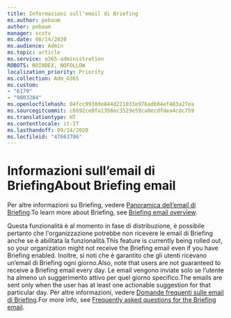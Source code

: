 ```yaml
---
title: Informazioni sull’email di Briefing
ms.author: pebaum
author: pebaum
manager: scotv
ms.date: 08/14/2020
ms.audience: Admin
ms.topic: article
ms.service: o365-administration
ROBOTS: NOINDEX, NOFOLLOW
localization_priority: Priority
ms.collection: Adm_O365
ms.custom:
- "6179"
- "9003284"
ms.openlocfilehash: 04fcc9930de844d221033e976adb04ef483a27ea
ms.sourcegitcommit: c6692ce0fa1358ec3529e59ca0ecdfdea4cdc759
ms.translationtype: HT
ms.contentlocale: it-IT
ms.lasthandoff: 09/14/2020
ms.locfileid: "47663706"
---
```

# <a name="about-briefing-email"></a><span data-ttu-id="2241e-102">Informazioni sull’email di Briefing</span><span class="sxs-lookup"><span data-stu-id="2241e-102">About Briefing email</span></span>

<span data-ttu-id="2241e-103">Per altre informazioni su Briefing, vedere [Panoramica dell’email di Briefing](https://docs.microsoft.com/briefing/be-overview).</span><span class="sxs-lookup"><span data-stu-id="2241e-103">To learn more about Briefing, see [Briefing email overview](https://docs.microsoft.com/briefing/be-overview).</span></span>  

<span data-ttu-id="2241e-104">Questa funzionalità è al momento in fase di distribuzione, è possibile pertanto che l'organizzazione potrebbe non ricevere le email di Briefing anche se è abilitata la funzionalità.</span><span class="sxs-lookup"><span data-stu-id="2241e-104">This feature is currently being rolled out, so your organization might not receive the Briefing email even if you have Briefing enabled.</span></span> <span data-ttu-id="2241e-105">Inoltre, si noti che è garantito che gli utenti ricevano un’email di Briefing ogni giorno.</span><span class="sxs-lookup"><span data-stu-id="2241e-105">Also, note that users are not guaranteed to receive a Briefing email every day.</span></span> <span data-ttu-id="2241e-106">Le email vengono inviate solo se l’utente ha almeno un suggerimento attivo per quel giorno specifico.</span><span class="sxs-lookup"><span data-stu-id="2241e-106">The emails are sent only when the user has at least one actionable suggestion for that particular day.</span></span> <span data-ttu-id="2241e-107">Per altre informazioni, vedere [Domande frequenti sulle email di Briefing](https://docs.microsoft.com/briefing/be-faqs).</span><span class="sxs-lookup"><span data-stu-id="2241e-107">For more info, see [Frequently asked questions for the Briefing email](https://docs.microsoft.com/briefing/be-faqs).</span></span>